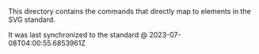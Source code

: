 This directory contains the commands that directly map to elements in the SVG standard.

It was last synchronized to the standard @ 2023-07-08T04:00:55.6853961Z
